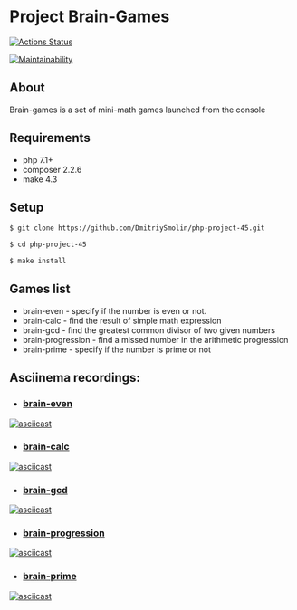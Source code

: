 # Project Brain-Games
[![Actions Status](https://github.com/DmitriySmolin/php-project-45/workflows/hexlet-check/badge.svg)](https://github.com/DmitriySmolin/php-project-45/actions)

[![Maintainability](https://api.codeclimate.com/v1/badges/8450ab124276e3b12131/maintainability)](https://codeclimate.com/github/DmitriySmolin/php-project-45/maintainability)

## About

Brain-games is a set of mini-math games launched from the console

## Requirements

* php 7.1+
* composer 2.2.6
* make 4.3

## Setup

```sh
$ git clone https://github.com/DmitriySmolin/php-project-45.git

$ cd php-project-45

$ make install
```
## Games list
- brain-even - specify if the number is even or not.
- brain-calc - find the result of simple math expression
- brain-gcd - find the greatest common divisor of two given numbers
- brain-progression - find a missed number in the arithmetic progression
- brain-prime - specify if the number is prime or not

## Asciinema recordings:

* ### [brain-even](https://asciinema.org/a/5NxTI9nYI6TD34U7opUbrTboe) 
[![asciicast](https://asciinema.org/a/5NxTI9nYI6TD34U7opUbrTboe.svg)](https://asciinema.org/a/5NxTI9nYI6TD34U7opUbrTboe)
* ### [brain-calc](https://asciinema.org/a/xb0KtrfSQ3rD5cAREQdlwNYHF)
[![asciicast](https://asciinema.org/a/xb0KtrfSQ3rD5cAREQdlwNYHF.svg)](https://asciinema.org/a/xb0KtrfSQ3rD5cAREQdlwNYHF)
* ### [brain-gcd](https://asciinema.org/a/nn73SZenMFC1UDG1DKm6QzVaD)
[![asciicast](https://asciinema.org/a/nn73SZenMFC1UDG1DKm6QzVaD.svg)](https://asciinema.org/a/nn73SZenMFC1UDG1DKm6QzVaD)
* ### [brain-progression](https://asciinema.org/a/zgJwy3Pae3IKAFAdv1k4AY8tB)
[![asciicast](https://asciinema.org/a/zgJwy3Pae3IKAFAdv1k4AY8tB.svg)](https://asciinema.org/a/zgJwy3Pae3IKAFAdv1k4AY8tB)
* ### [brain-prime](https://asciinema.org/a/TzKYY0W06VK4Y7poOIo1yRxIN)
[![asciicast](https://asciinema.org/a/TzKYY0W06VK4Y7poOIo1yRxIN.svg)](https://asciinema.org/a/TzKYY0W06VK4Y7poOIo1yRxIN)

